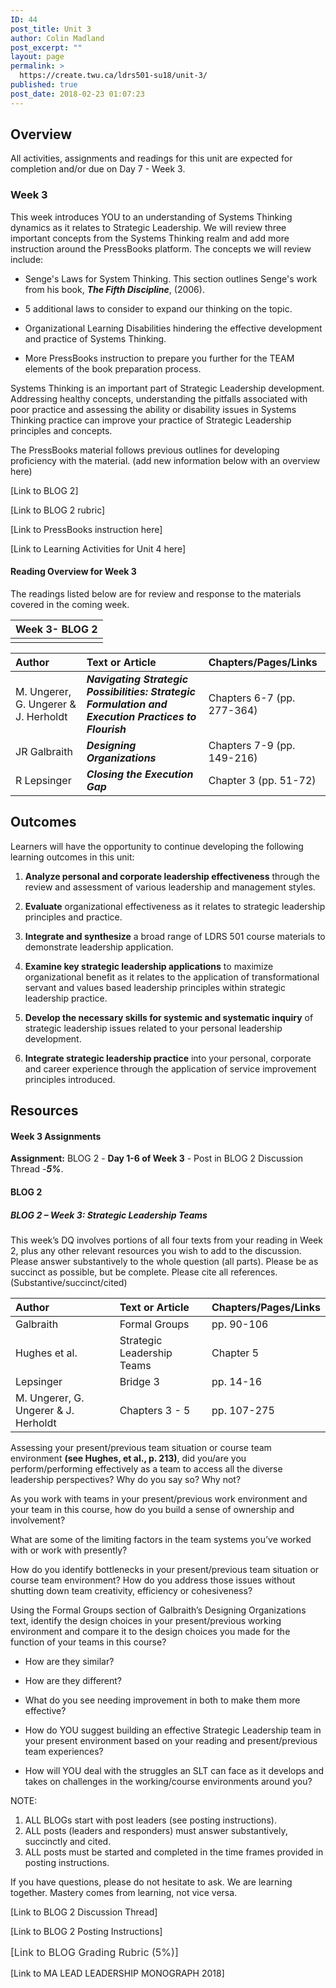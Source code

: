 ```yaml
---
ID: 44
post_title: Unit 3
author: Colin Madland
post_excerpt: ""
layout: page
permalink: >
  https://create.twu.ca/ldrs501-su18/unit-3/
published: true
post_date: 2018-02-23 01:07:23
---
```

<h2>Overview</h2>

All activities, assignments and readings for this unit are expected for completion and/or due on Day 7 - Week 3.

<h3>Week 3</h3>

This week introduces YOU to an understanding of Systems Thinking dynamics as it relates to Strategic Leadership. We will review three important concepts from the Systems Thinking realm and add more instruction around the PressBooks platform. The concepts we will review include:

<ul>
<li>Senge's Laws for System Thinking. This section outlines Senge's work from his book, <strong><em>The Fifth Discipline</em></strong>, (2006).</p></li>
<li><p>5 additional laws to consider to expand our thinking on the topic.</p></li>
<li><p>Organizational Learning Disabilities hindering the effective development and practice of Systems Thinking.</p></li>
<li><p>More PressBooks instruction to prepare you further for the TEAM elements of the book preparation process.</p></li>
</ul>

<p>Systems Thinking is an important part of Strategic Leadership development. Addressing healthy concepts, understanding the pitfalls associated with poor practice and assessing the ability or disability issues in Systems Thinking practice can improve your practice of Strategic Leadership principles and concepts.

The PressBooks material follows previous outlines for developing proficiency with the material. (add new information below with an overview here)

[Link to BLOG 2]

[Link to BLOG 2 rubric]

[Link to PressBooks instruction here]

[Link to Learning Activities for Unit 4 here]

<h4>Reading Overview for Week 3</h4>

The readings listed below are for review and response to the materials covered in the coming week.

<table>
<thead>
<tr>
  <th align="left"><strong>Week 3- BLOG 2</strong></th>
</tr>
</thead>
<tbody>
<tr>
  <td align="left"></td>
</tr>
</tbody>
</table>

<table>
<thead>
<tr>
  <th align="left"><strong>Author</strong></th>
  <th align="left"><strong>Text or Article</strong></th>
  <th align="left"><strong>Chapters/Pages/Links</strong></th>
</tr>
</thead>
<tbody>
<tr>
  <td align="left">M. Ungerer, G. Ungerer &amp; J. Herholdt</td>
  <td align="left"><em><strong>Navigating Strategic Possibilities: Strategic Formulation and Execution Practices to Flourish</strong></em></td>
  <td align="left">Chapters 6-7 (pp. 277-364)</td>
</tr>
<tr>
  <td align="left">JR Galbraith</td>
  <td align="left"><em><strong>Designing Organizations</strong></em></td>
  <td align="left">Chapters 7-9 (pp. 149-216)</td>
</tr>
<tr>
  <td align="left">R Lepsinger</td>
  <td align="left"><em><strong>Closing the Execution Gap</strong></em></td>
  <td align="left">Chapter 3 (pp. 51-72)</td>
</tr>
</tbody>
</table>

<h2>Outcomes</h2>

Learners will have the opportunity to continue developing the following learning outcomes in this unit:

<ol>
<li><strong>Analyze personal and corporate leadership effectiveness</strong> through the review and assessment of various leadership and management styles.</p></li>
<li><p><strong>Evaluate</strong> organizational effectiveness as it relates to strategic leadership principles and practice.</p></li>
<li><p><strong>Integrate and synthesize</strong> a broad range of LDRS 501 course materials to demonstrate leadership application.</p></li>
<li><p><strong>Examine key strategic leadership applications</strong> to maximize organizational benefit as it relates to the application of transformational servant and values based leadership principles within strategic leadership practice.</p></li>
<li><p><strong>Develop the necessary skills for systemic and systematic inquiry</strong> of strategic leadership issues related to your personal leadership development.</p></li>
<li><p><strong>Integrate strategic leadership practice</strong> into your personal, corporate and career experience through the application of service improvement principles introduced.</p></li>
</ol>

<h2>Resources</h2>

<h4>Week 3 Assignments</h4>

<p><strong>Assignment:</strong> BLOG 2 - <strong>Day 1-6 of Week 3</strong> - Post in BLOG 2 Discussion Thread -<em><strong>5%</strong></em>.

<h4>BLOG 2</h4>

<h5>BLOG 2 – Week 3: Strategic Leadership Teams</h5>

This week’s DQ involves portions of all four texts from your reading in Week 2, plus any other relevant resources you wish to add to the discussion. Please answer substantively to the whole question (all parts). Please be as succinct as possible, but be complete. Please cite all references. (Substantive/succinct/cited)

| <strong>Author</strong> | <strong>Text or Article</strong> | <strong>Chapters/Pages/Links</strong> |
| :--- | :--- | :--- |
Galbraith | Formal Groups | pp. 90-106
Hughes et al. | Strategic Leadership Teams | Chapter 5
Lepsinger | Bridge 3 | pp. 14-16
M. Ungerer, G. Ungerer &amp; J. Herholdt | Chapters 3 - 5 | pp. 107-275

Assessing your present/previous team situation or course team environment <strong>(see Hughes, et al., p. 213)</strong>, did you/are you perform/performing effectively as a team to access all the diverse leadership perspectives? Why do you say so? Why not?

As you work with teams in your present/previous work environment and your team in this course, how do you build a sense of ownership and involvement?

What are some of the limiting factors in the team systems you’ve worked with or work with presently?

How do you identify bottlenecks in your present/previous team situation or course team environment? How do you address those issues without shutting down team creativity, efficiency or cohesiveness?

Using the Formal Groups section of Galbraith’s Designing Organizations text, identify the design choices in your present/previous working environment and compare it to the design choices you made for the function of your teams in this course?

<ul>
<li>How are they similar?</p></li>
<li><p>How are they different?</p></li>
<li><p>What do you see needing improvement in both to make them more effective?</p></li>
<li><p>How do YOU suggest building an effective Strategic Leadership team in your present environment based on your reading and present/previous team experiences?</p></li>
<li><p>How will YOU deal with the struggles an SLT can face as it develops and takes on challenges in the working/course environments around you?</p></li>
</ul>

<p>NOTE:

<ol>
<li>ALL BLOGs start with post leaders (see posting instructions).</li>
<li>ALL posts (leaders and responders) must answer substantively, succinctly and cited.</li>
<li>ALL posts must be started and completed in the time frames provided in posting instructions.</li>
</ol>

If you have questions, please do not hesitate to ask.
We are learning together.
Mastery comes from learning, not vice versa.

[Link to BLOG 2 Discussion Thread]

[Link to BLOG 2 Posting Instructions]

<span style="float: none;background-color: transparent;color: #333333;font-family: -apple-system,BlinkMacSystemFont,'Segoe UI',Roboto,Oxygen-Sans,Ubuntu,Cantarell,'Helvetica Neue',sans-serif;font-size: 16px;font-style: normal;font-variant: normal;font-weight: 400;letter-spacing: normal;line-height: 22.4px;text-align: left;text-decoration: none;text-indent: 0px">[Link to BLOG Grading Rubric (5%)]</span>

[Link to MA LEAD LEADERSHIP MONOGRAPH 2018]

&nbsp;